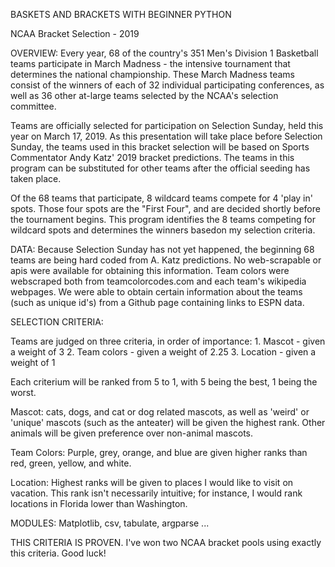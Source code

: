 BASKETS AND BRACKETS WITH BEGINNER PYTHON

NCAA Bracket Selection - 2019

OVERVIEW:
Every year, 68 of the country's 351 Men's Division 1 Basketball teams participate in March Madness - the intensive tournament that determines the national championship.  These March Madness teams consist of the winners of each of 32 individual participating conferences, as well as 36 other at-large teams selected by the NCAA's selection committee. 

Teams are officially selected for participation on Selection Sunday, held this year on March 17, 2019.  As this presentation will take place before Selection Sunday, the teams used in this bracket selection will be based on Sports Commentator Andy Katz' 2019 bracket predictions.  The teams in this program can be substituted for other teams after the official seeding has taken place.

Of the 68 teams that participate, 8 wildcard teams compete for 4 'play in' spots.  Those four spots are the "First Four", and are decided shortly before the tournament begins.  This program identifies the 8 teams competing for wildcard spots and determines the winners basedon my selection criteria.

DATA:  Because Selection Sunday has not yet happened, the beginning 68 teams are being hard coded from A. Katz predictions.  No web-scrapable or apis were available for obtaining this information.  Team colors were webscraped both from teamcolorcodes.com and each team's wikipedia webpages. We were able to obtain certain information about the teams (such as unique id's) from a Github page containing links to ESPN data.

SELECTION CRITERIA:

Teams are judged on three criteria, in order of importance:
    1.  Mascot - given a weight of 3
    2.  Team colors - given a weight of 2.25
    3.  Location - given a weight of 1

Each criterium will be ranked from 5 to 1, with 5 being the best, 1 being the worst.

Mascot: cats, dogs, and cat or dog related mascots, as well as 'weird' or 'unique' mascots (such as the anteater) will be given the highest rank.  Other animals will be given preference over non-animal mascots.

Team Colors: Purple, grey, orange, and blue are given higher ranks than red, green, yellow, and white.

Location: Highest ranks will be given to places I would like to visit on vacation.  This rank isn't necessarily intuitive; for instance, I would rank locations in Florida lower than Washington.

MODULES: Matplotlib, csv, tabulate, argparse ...

THIS CRITERIA IS PROVEN.  I've won two NCAA bracket pools using exactly this criteria.  Good luck!